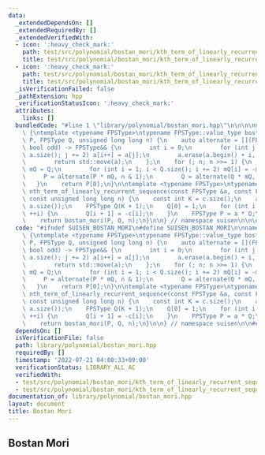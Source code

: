```yaml
---
data:
  _extendedDependsOn: []
  _extendedRequiredBy: []
  _extendedVerifiedWith:
  - icon: ':heavy_check_mark:'
    path: test/src/polynomial/bostan_mori/kth_term_of_linearly_recurrent_sequence.test.cpp
    title: test/src/polynomial/bostan_mori/kth_term_of_linearly_recurrent_sequence.test.cpp
  - icon: ':heavy_check_mark:'
    path: test/src/polynomial/bostan_mori/kth_term_of_linearly_recurrent_sequence_2.test.cpp
    title: test/src/polynomial/bostan_mori/kth_term_of_linearly_recurrent_sequence_2.test.cpp
  _isVerificationFailed: false
  _pathExtension: hpp
  _verificationStatusIcon: ':heavy_check_mark:'
  attributes:
    links: []
  bundledCode: "#line 1 \"library/polynomial/bostan_mori.hpp\"\n\n\n\nnamespace suisen\
    \ {\ntemplate <typename FPSType>\ntypename FPSType::value_type bostan_mori(FPSType\
    \ P, FPSType Q, unsigned long long n) {\n    auto alternate = [](FPSType &&a,\
    \ bool odd) -> FPSType&& {\n        int i = 0;\n        for (int j = odd; j <\
    \ a.size(); j += 2) a[i++] = a[j];\n        a.erase(a.begin() + i, a.end());\n\
    \        return std::move(a);\n    };\n    for (; n; n >>= 1) {\n        FPSType\
    \ mQ = Q;\n        for (int i = 1; i < Q.size(); i += 2) mQ[i] = -mQ[i];\n   \
    \     P = alternate(P * mQ, n & 1);\n        Q = alternate(Q * mQ,     0);\n \
    \   }\n    return P[0];\n}\n\ntemplate <typename FPSType>\ntypename FPSType::value_type\
    \ nth_term_of_linearly_recurrent_sequence(const FPSType &a, const FPSType &c,\
    \ const unsigned long long n) {\n    const int K = c.size();\n    assert(K <=\
    \ a.size());\n    FPSType Q(K + 1);\n    Q[0] = 1;\n    for (int i = 0; i < K;\
    \ ++i) {\n        Q[i + 1] = -c[i];\n    }\n    FPSType P = a * Q;\n    P.cut(K);\n\
    \    return bostan_mori(P, Q, n);\n}\n\n} // namespace suisen\n\n\n"
  code: "#ifndef SUISEN_BOSTAN_MORI\n#define SUISEN_BOSTAN_MORI\n\nnamespace suisen\
    \ {\ntemplate <typename FPSType>\ntypename FPSType::value_type bostan_mori(FPSType\
    \ P, FPSType Q, unsigned long long n) {\n    auto alternate = [](FPSType &&a,\
    \ bool odd) -> FPSType&& {\n        int i = 0;\n        for (int j = odd; j <\
    \ a.size(); j += 2) a[i++] = a[j];\n        a.erase(a.begin() + i, a.end());\n\
    \        return std::move(a);\n    };\n    for (; n; n >>= 1) {\n        FPSType\
    \ mQ = Q;\n        for (int i = 1; i < Q.size(); i += 2) mQ[i] = -mQ[i];\n   \
    \     P = alternate(P * mQ, n & 1);\n        Q = alternate(Q * mQ,     0);\n \
    \   }\n    return P[0];\n}\n\ntemplate <typename FPSType>\ntypename FPSType::value_type\
    \ nth_term_of_linearly_recurrent_sequence(const FPSType &a, const FPSType &c,\
    \ const unsigned long long n) {\n    const int K = c.size();\n    assert(K <=\
    \ a.size());\n    FPSType Q(K + 1);\n    Q[0] = 1;\n    for (int i = 0; i < K;\
    \ ++i) {\n        Q[i + 1] = -c[i];\n    }\n    FPSType P = a * Q;\n    P.cut(K);\n\
    \    return bostan_mori(P, Q, n);\n}\n\n} // namespace suisen\n\n#endif // SUISEN_BOSTAN_MORI"
  dependsOn: []
  isVerificationFile: false
  path: library/polynomial/bostan_mori.hpp
  requiredBy: []
  timestamp: '2022-07-21 04:00:33+09:00'
  verificationStatus: LIBRARY_ALL_AC
  verifiedWith:
  - test/src/polynomial/bostan_mori/kth_term_of_linearly_recurrent_sequence_2.test.cpp
  - test/src/polynomial/bostan_mori/kth_term_of_linearly_recurrent_sequence.test.cpp
documentation_of: library/polynomial/bostan_mori.hpp
layout: document
title: Bostan Mori
---
```

## Bostan Mori